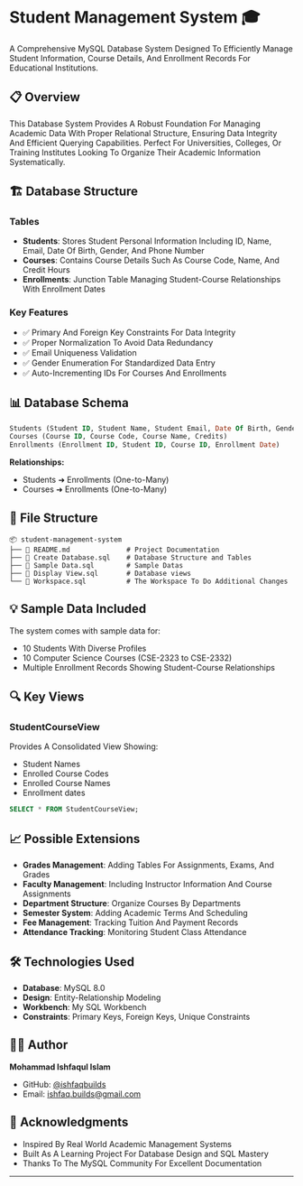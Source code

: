 # Student Management System 🎓

A Comprehensive MySQL Database System Designed To Efficiently Manage Student Information, Course Details, And Enrollment Records For Educational Institutions.

## 📋 Overview

This Database System Provides A Robust Foundation For Managing Academic Data With Proper Relational Structure, Ensuring Data Integrity And Efficient Querying Capabilities. Perfect For Universities, Colleges, Or Training Institutes Looking To Organize Their Academic Information Systematically.

## 🏗️ Database Structure
### Tables
- **Students**: Stores Student Personal Information Including ID, Name, Email, Date Of Birth, Gender, And Phone Number
- **Courses**: Contains Course Details Such As Course Code, Name, And Credit Hours
- **Enrollments**: Junction Table Managing Student-Course Relationships With Enrollment Dates
  
### Key Features
- ✅ Primary And Foreign Key Constraints For Data Integrity
- ✅ Proper Normalization To Avoid Data Redundancy
- ✅ Email Uniqueness Validation
- ✅ Gender Enumeration For Standardized Data Entry
- ✅ Auto-Incrementing IDs For Courses And Enrollments

## 📊 Database Schema

```sql
Students (Student ID, Student Name, Student Email, Date Of Birth, Gender, Phone)
Courses (Course ID, Course Code, Course Name, Credits)
Enrollments (Enrollment ID, Student ID, Course ID, Enrollment Date)
```

**Relationships:**
- Students ➜ Enrollments (One-to-Many)
- Courses ➜ Enrollments (One-to-Many)

## 📁 File Structure

```
📦 student-management-system
├── 📄 README.md              # Project Documentation
├── 📄 Create Database.sql    # Database Structure and Tables
├── 📄 Sample Data.sql        # Sample Datas
├── 📄 Display View.sql       # Database views
└── 📄 Workspace.sql          # The Workspace To Do Additional Changes
```

## 💡 Sample Data Included

The system comes with sample data for:
- 10 Students With Diverse Profiles
- 10 Computer Science Courses (CSE-2323 to CSE-2332)
- Multiple Enrollment Records Showing Student-Course Relationships

## 🔍 Key Views

### StudentCourseView
Provides A Consolidated View Showing:
- Student Names
- Enrolled Course Codes  
- Enrolled Course Names  
- Enrollment dates

```sql
SELECT * FROM StudentCourseView;
```

## 📈 Possible Extensions

- **Grades Management**: Adding Tables For Assignments, Exams, And Grades
- **Faculty Management**: Including Instructor Information And Course Assignments
- **Department Structure**: Organize Courses By Departments
- **Semester System**: Adding Academic Terms And Scheduling
- **Fee Management**: Tracking Tuition And Payment Records
- **Attendance Tracking**: Monitoring Student Class Attendance

## 🛠️ Technologies Used

- **Database**: MySQL 8.0
- **Design**: Entity-Relationship Modeling
- **Workbench**: My SQL Workbench
- **Constraints**: Primary Keys, Foreign Keys, Unique Constraints

## 👨‍💻 Author

**Mohammad Ishfaqul Islam**
- GitHub: [@ishfaqbuilds](https://github.com/ishfaqbuilds)
- Email: ishfaq.builds@gmail.com

## 🙏 Acknowledgments

- Inspired By Real World Academic Management Systems
- Built As A Learning Project For Database Design and SQL Mastery
- Thanks To The MySQL Community For Excellent Documentation

---
